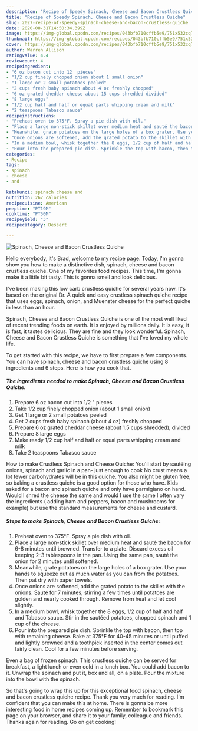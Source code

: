 ```yaml
---
description: "Recipe of Speedy Spinach, Cheese and Bacon Crustless Quiche"
title: "Recipe of Speedy Spinach, Cheese and Bacon Crustless Quiche"
slug: 2027-recipe-of-speedy-spinach-cheese-and-bacon-crustless-quiche
date: 2020-08-31T14:50:34.399Z
image: https://img-global.cpcdn.com/recipes/043bfb710cffb5e9/751x532cq70/spinach-cheese-and-bacon-crustless-quiche-recipe-main-photo.jpg
thumbnail: https://img-global.cpcdn.com/recipes/043bfb710cffb5e9/751x532cq70/spinach-cheese-and-bacon-crustless-quiche-recipe-main-photo.jpg
cover: https://img-global.cpcdn.com/recipes/043bfb710cffb5e9/751x532cq70/spinach-cheese-and-bacon-crustless-quiche-recipe-main-photo.jpg
author: Warren Allison
ratingvalue: 4.4
reviewcount: 4
recipeingredient:
- "6 oz bacon cut into 12  pieces"
- "1/2 cup finely chopped onion about 1 small onion"
- "1 large or 2 small potatoes peeled"
- "2 cups fresh baby spinach about 4 oz freshly chopped"
- "6 oz grated cheddar cheese about 15 cups shredded divided"
- "8 large eggs"
- "1/2 cup half and half or equal parts whipping cream and milk"
- "2 teaspoons Tabasco sauce"
recipeinstructions:
- "Preheat oven to 375°F. Spray a pie dish with oil."
- "Place a large non-stick skillet over medium heat and sauté the bacon for 6-8 minutes until browned. Transfer to a plate. Discard excess oil keeping 2-3 tablespoons in the pan. Using the same pan, sauté the onion for 2 minutes until softened."
- "Meanwhile, grate potatoes on the large holes of a box grater. Use your hands to squeeze out as much water as you can from the potatoes. Then pat dry with paper towels."
- "Once onions are softened, add the grated potato to the skillet with the onions. Sauté for 7 minutes, stirring a few times until potatoes are golden and nearly cooked through. Remove from heat and let cool slightly."
- "In a medium bowl, whisk together the 8 eggs, 1/2 cup of half and half and Tabasco sauce. Stir in the sautéed potatoes, chopped spinach and 1 cup of the cheese."
- "Pour into the prepared pie dish. Sprinkle the top with bacon, then top with remaining cheese. Bake at 375°F for 40-45 minutes or until puffed and lightly browned and a toothpick inserted in the center comes out fairly clean. Cool for a few minutes before serving."
categories:
- Recipe
tags:
- spinach
- cheese
- and

katakunci: spinach cheese and 
nutrition: 267 calories
recipecuisine: American
preptime: "PT19M"
cooktime: "PT50M"
recipeyield: "3"
recipecategory: Dessert

---
```



![Spinach, Cheese and Bacon Crustless Quiche](https://img-global.cpcdn.com/recipes/043bfb710cffb5e9/751x532cq70/spinach-cheese-and-bacon-crustless-quiche-recipe-main-photo.jpg)

Hello everybody, it's Brad, welcome to my recipe page. Today, I'm gonna show you how to make a distinctive dish, spinach, cheese and bacon crustless quiche. One of my favorites food recipes. This time, I'm gonna make it a little bit tasty. This is gonna smell and look delicious.

I&#39;ve been making this low carb crustless quiche for several years now. It&#39;s based on the original Dr. A quick and easy crustless spinach quiche recipe that uses eggs, spinach, onion, and Muenster cheese for the perfect quiche in less than an hour.

Spinach, Cheese and Bacon Crustless Quiche is one of the most well liked of recent trending foods on earth. It is enjoyed by millions daily. It is easy, it is fast, it tastes delicious. They are fine and they look wonderful. Spinach, Cheese and Bacon Crustless Quiche is something that I've loved my whole life.


To get started with this recipe, we have to first prepare a few components. You can have spinach, cheese and bacon crustless quiche using 8 ingredients and 6 steps. Here is how you cook that.

<!--inarticleads1-->

##### The ingredients needed to make Spinach, Cheese and Bacon Crustless Quiche:

1. Prepare 6 oz bacon cut into 1/2 &#34; pieces
1. Take 1/2 cup finely chopped onion (about 1 small onion)
1. Get 1 large or 2 small potatoes peeled
1. Get 2 cups fresh baby spinach (about 4 oz) freshly chopped
1. Prepare 6 oz grated cheddar cheese (about 1.5 cups shredded), divided
1. Prepare 8 large eggs
1. Make ready 1/2 cup half and half or equal parts whipping cream and milk
1. Take 2 teaspoons Tabasco sauce


How to make Crustless Spinach and Cheese Quiche: You&#39;ll start by sautéing onions, spinach and garlic in a pan- just enough to cook No crust means a lot fewer carbohydrates will be in this quiche. You also might be gluten free, so baking a crustless quiche is a good option for those who have. Kids asked for a bacon and spinach quiche and only have parmigiano on hand. Would I shred the cheese the same and would I use the same I often vary the ingredients ( adding ham and peppers, bacon and mushrooms for example) but use the standard measurements for cheese and custard. 

<!--inarticleads2-->

##### Steps to make Spinach, Cheese and Bacon Crustless Quiche:

1. Preheat oven to 375°F. Spray a pie dish with oil.
1. Place a large non-stick skillet over medium heat and sauté the bacon for 6-8 minutes until browned. Transfer to a plate. Discard excess oil keeping 2-3 tablespoons in the pan. Using the same pan, sauté the onion for 2 minutes until softened.
1. Meanwhile, grate potatoes on the large holes of a box grater. Use your hands to squeeze out as much water as you can from the potatoes. Then pat dry with paper towels.
1. Once onions are softened, add the grated potato to the skillet with the onions. Sauté for 7 minutes, stirring a few times until potatoes are golden and nearly cooked through. Remove from heat and let cool slightly.
1. In a medium bowl, whisk together the 8 eggs, 1/2 cup of half and half and Tabasco sauce. Stir in the sautéed potatoes, chopped spinach and 1 cup of the cheese.
1. Pour into the prepared pie dish. Sprinkle the top with bacon, then top with remaining cheese. Bake at 375°F for 40-45 minutes or until puffed and lightly browned and a toothpick inserted in the center comes out fairly clean. Cool for a few minutes before serving.


Even a bag of frozen spinach. This crustless quiche can be served for breakfast, a light lunch or even cold in a lunch box. You could add bacon to it. Unwrap the spinach and put it, box and all, on a plate. Pour the mixture into the bowl with the spinach. 

So that's going to wrap this up for this exceptional food spinach, cheese and bacon crustless quiche recipe. Thank you very much for reading. I'm confident that you can make this at home. There is gonna be more interesting food in home recipes coming up. Remember to bookmark this page on your browser, and share it to your family, colleague and friends. Thanks again for reading. Go on get cooking!
